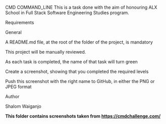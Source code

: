   CMD COMMAND_LINE
 This is a task done with the aim of honouring ALX School in Full Stack Software Engineering Studies program.
 
 Requirements

General

A README.md file, at the root of the folder of the project, is mandatory

This project will be manually reviewed.

As each task is completed, the name of that task will turn green

Create a screenshot, showing that you completed the required levels

Push this screenshot with the right name to GitHub, in either the PNG or JPEG format


Author

Shalom Waiganjo

**This folder contains screenshots taken from https://cmdchallenge.com/**

